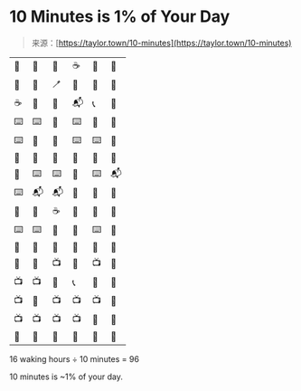 <!--yml
category: 未分类
date: 2024-05-27 14:34:08
-->

# 10 Minutes is 1% of Your Day

> 来源：[https://taylor.town/10-minutes](https://taylor.town/10-minutes)

<main>

|  |  |  |  |  |  |
| --- | --- | --- | --- | --- | --- |
| 🥱 | 📱 | 📱 | ☕️ | 🥣 | 🥣 |
| 🛀 | 🛀 | 🪥 | 👔 | 🚙 | 🚙 |
| ☕️ | 💬 | 📱 | 📬 | 📞 | 🚽 |
| ⌨️ | ⌨️ | 💬 | ⌨️ | 💬 | 📱 |
| ⌨️ | 💬 | 🚽 | ⌨️ | ⌨️ | 💬 |
| 🥪 | 🥪 | 📱 | 📱 | 💬 | 💬 |
| 🚽 | ⌨️ | ⌨️ | 💬 | ⌨️ | 📬 |
| ⌨️ | 📬 | 📬 | 📱 | 💬 | 💬 |
| 💬 | 💬 | ☕️ | 🚽 | 📱 | 💬 |
| ⌨️ | ⌨️ | 💬 | 📱 | ⌨️ | 📱 |
| 🚙 | 🛒 | 🛒 | 🚙 | 🚙 | 🚽 |
| 🍜 | 🍜 | 📺 | 🍷 | 📺 | 📱 |
| 📺 | 📺 | 🍷 | 📞 | 📱 | 📱 |
| 📺 | 📱 | 📺 | 📺 | 📺 | 📱 |
| 📺 | 📺 | 📺 | 📺 | 📱 | 📱 |
| 📱 | 📱 | 📱 | 📱 | 📱 | 🛌 |

16 waking hours ÷ 10 minutes = 96

10 minutes is ~1% of your day.

</main>